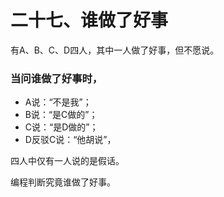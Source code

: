 # 二十七、谁做了好事

有A、B、C、D四人，其中一人做了好事，但不愿说。

### 当问谁做了好事时，

* A说：“不是我”；
* B说：“是C做的”；
* C说：“是D做的”；
* D反驳C说：“他胡说”，

四人中仅有一人说的是假话。

编程判断究竟谁做了好事。

